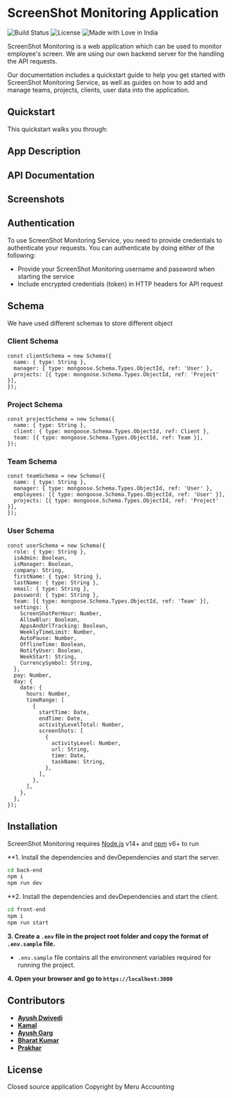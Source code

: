 # ScreenShot Monitoring Application

![Build Status](https://img.shields.io/badge/Build-Passing-brightgreen.svg?style=flat-square)&nbsp;![License](https://img.shields.io/badge/license-MIT-brightgreen)&nbsp;![Made with Love in India](https://madewithlove.org.in/badge.svg)

ScreenShot Monitoring is a web application which can be used to monitor employee's screen.
We are using our own backend server for the handling the API requests.

Our documentation includes a quickstart guide to help you get started with ScreenShot Monitoring Service, as well as guides on how to add and manage teams, projects, clients, user data into the application.

## Quickstart

This quickstart walks you through:

## App Description

## API Documentation

## Screenshots

## Authentication

To use ScreenShot Monitoring Service, you need to provide credentials to authenticate your requests. You can authenticate by doing either of the following:

- Provide your ScreenShot Monitoring username and password when starting the service
- Include encrypted credentials (token) in HTTP headers for API request

## Schema

We have used different schemas to store different object

### Client Schema

```
const clientSchema = new Schema({
  name: { type: String },
  manager: { type: mongoose.Schema.Types.ObjectId, ref: 'User' },
  projects: [{ type: mongoose.Schema.Types.ObjectId, ref: 'Project' }],
});
```

### Project Schema

```
const projectSchema = new Schema({
  name: { type: String },
  client: { type: mongoose.Schema.Types.ObjectId, ref: Client },
  team: [{ type: mongoose.Schema.Types.ObjectId, ref: Team }],
});
```

### Team Schema

```
const teamSchema = new Schema({
  name: { type: String },
  manager: { type: mongoose.Schema.Types.ObjectId, ref: 'User' },
  employees: [{ type: mongoose.Schema.Types.ObjectId, ref: 'User' }],
  projects: [{ type: mongoose.Schema.Types.ObjectId, ref: 'Project' }],
});
```

### User Schema

```
const userSchema = new Schema({
  role: { type: String },
  isAdmin: Boolean,
  isManager: Boolean,
  company: String,
  firstName: { type: String },
  lastName: { type: String },
  email: { type: String },
  password: { type: String },
  team: [{ type: mongoose.Schema.Types.ObjectId, ref: 'Team' }],
  settings: {
    ScreenShotPerHour: Number,
    AllowBlur: Boolean,
    AppsAndUrlTracking: Boolean,
    WeeklyTimeLimit: Number,
    AutoPause: Number,
    OfflineTime: Boolean,
    NotifyUser: Boolean,
    WeekStart: String,
    CurrencySymbol: String,
  },
  pay: Number,
  day: {
    date: {
      hours: Number,
      timeRange: [
        {
          startTime: Date,
          endTime: Date,
          activityLevelTotal: Number,
          screenShots: [
            {
              activityLevel: Number,
              url: String,
              time: Date,
              taskName: String,
            },
          ],
        },
      ],
    },
  },
});
```

## Installation

ScreenShot Monitoring requires [Node.js](https://nodejs.org/) v14+ and [npm](https://www.npmjs.com/) v6+ to run

\*\*1. Install the dependencies and devDependencies and start the server.

```sh
cd back-end
npm i
npm run dev
```

\*\*2. Install the dependencies and devDependencies and start the client.

```sh
cd front-end
npm i
npm run start
```

**3. Create a `.env` file in the project root folder and copy the format of `.env.sample` file.**

- `.env.sample` file contains all the environment variables required for running the project.

**4. Open your browser and go to `https://localhost:3000`**

## Contributors

- [**Ayush Dwivedi**](https://github.com/ayushsnofi)
- [**Kamal**](https://github.com/kamal021099)
- [**Ayush Garg**](https://github.com/ayush181000)
- [**Bharat Kumar**](https://github.com/Bharat-kr)
- [**Prakhar**](https://github.com/Prakhar-tech)

## License

Closed source application
Copyright by Meru Accounting
